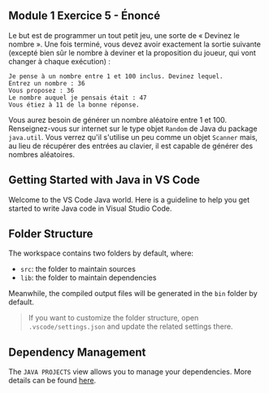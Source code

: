 ## Module 1 Exercice 5 - Énoncé

Le but est de programmer un tout petit jeu, une sorte de « Devinez le nombre ». Une fois terminé, vous devez avoir exactement la sortie suivante (excepté bien sûr le nombre à deviner et la proposition du joueur, qui vont changer à chaque exécution) :

```
Je pense à un nombre entre 1 et 100 inclus. Devinez lequel.
Entrez un nombre : 36
Vous proposez : 36
Le nombre auquel je pensais était : 47
Vous étiez à 11 de la bonne réponse.
```

Vous aurez besoin de générer un nombre aléatoire entre 1 et 100. Renseignez-vous sur internet sur le type objet `Random` de Java du package `java.util`. Vous verrez qu'il s'utilise un peu comme un objet `Scanner` mais, au lieu de récupérer des entrées au clavier, il est capable de générer des nombres aléatoires.

## Getting Started with Java in VS Code

Welcome to the VS Code Java world. Here is a guideline to help you get started to write Java code in Visual Studio Code.

## Folder Structure

The workspace contains two folders by default, where:

- `src`: the folder to maintain sources
- `lib`: the folder to maintain dependencies

Meanwhile, the compiled output files will be generated in the `bin` folder by default.

> If you want to customize the folder structure, open `.vscode/settings.json` and update the related settings there.

## Dependency Management

The `JAVA PROJECTS` view allows you to manage your dependencies. More details can be found [here](https://github.com/microsoft/vscode-java-dependency#manage-dependencies).
